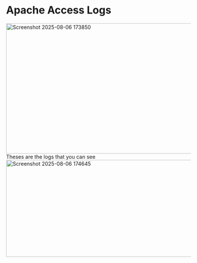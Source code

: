 # Apache Access Logs
<img width="718" height="356" alt="Screenshot 2025-08-06 173850" src="https://github.com/user-attachments/assets/8b31d32b-76fd-492d-856f-04bbd4cd2075" /> <br>
Theses are the logs that you can see 
<img width="726" height="265" alt="Screenshot 2025-08-06 174645" src="https://github.com/user-attachments/assets/852f2fa7-52fe-48fb-b407-334af5b84a2e" />

